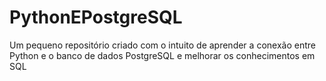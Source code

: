 # PythonEPostgreSQL
Um pequeno repositório criado com o intuito de aprender a conexão entre Python e o banco de dados PostgreSQL e melhorar os conhecimentos em SQL
